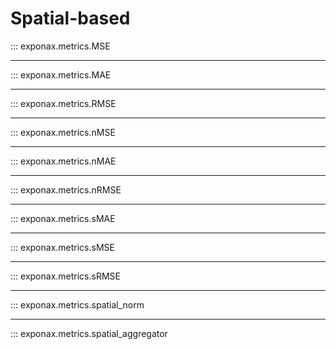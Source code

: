 # Spatial-based

::: exponax.metrics.MSE

---

::: exponax.metrics.MAE

---

::: exponax.metrics.RMSE

---

::: exponax.metrics.nMSE

---

::: exponax.metrics.nMAE

---

::: exponax.metrics.nRMSE

---

::: exponax.metrics.sMAE

---

::: exponax.metrics.sMSE

---

::: exponax.metrics.sRMSE

---

::: exponax.metrics.spatial_norm

---

::: exponax.metrics.spatial_aggregator
